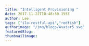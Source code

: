 ```yaml
---
title: "Intelligent Provisioning "
date: 2017-11-22T18:48:50.155Z
author: Lee 
tags: ["ilo-restful-api","redfish"]
authorimage: "/img/blogs/Avatar5.svg"
featuredBlog:
thumbnailimage:
---
```

